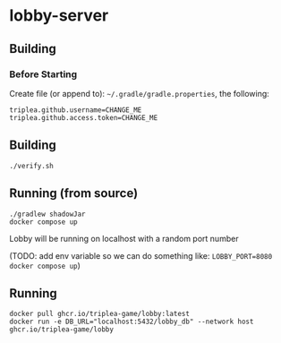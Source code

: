 # lobby-server


## Building


### Before Starting

Create file (or append to):  `~/.gradle/gradle.properties`, the following:

```
triplea.github.username=CHANGE_ME
triplea.github.access.token=CHANGE_ME
```


## Building

```
./verify.sh
```

## Running (from source)

```
./gradlew shadowJar
docker compose up
```

Lobby will be running on localhost with a random port number

(TODO: add env variable so we can do something like: `LOBBY_PORT=8080 docker compose up`)

## Running


```
docker pull ghcr.io/triplea-game/lobby:latest
docker run -e DB_URL="localhost:5432/lobby_db" --network host ghcr.io/triplea-game/lobby
```


